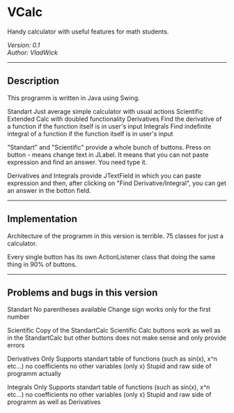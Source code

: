 # VCalc
Handy calculator with useful features for math students.

<i>Version: 0.1</i> <br>
<i>Author: VladWick</i>

---------------------------------------

<h2>Description</h2>
This programm is written in Java using Swing.

Standart 
	Just average simple calculator with usual actions 
Scientific 
	Extended Calc with doubled functionality
Derivatives 
	Find the derivative of a function if the function itself is in user's input 
Integrals 
	Find indefinite integral of a function if the function itself is in user's input 
	
"Standart" and "Scientific" provide a whole bunch of buttons. Press on button - means change text in JLabel.
It means that you can not paste expression and find an answer. You need type it. 

Derivatives and Integrals provide JTextField in which you can paste expression and then, after clicking on "Find Derivative/Integral", you can get an answer in the botton field.
	
---------------------------------------

<h2>Implementation</h2>
Architecture of the programm in this version is terrible. 75 classes for just a calculator.

Every single button has its own ActionListener class that doing the same thing in 90% of buttons. 

---------------------------------------

<h2>Problems and bugs in this version</h2>
Standart 
	No parentheses available 
	Change sign works only for the first number 
	
Scientific 
	Copy of the StandartCalc
	Scientific Calc buttons work as well as in the StandartCalc but other buttons does not make sense and only provide errors  
	
Derivatives 
	Only Supports standart table of functions (such as sin(x), x^n etc...)
		no coefficients 
		no other variables (only x)
	Stupid and raw side of programm actually 
	
Integrals 
	Only Supports standart table of functions (such as sin(x), x^n etc...)
		no coefficients 
		no other variables (only x)
	Stupid and raw side of programm as well as Derivatives 
	
